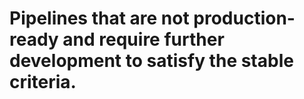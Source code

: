 # Pipelines that are not production-ready and require further development to satisfy the stable criteria.
